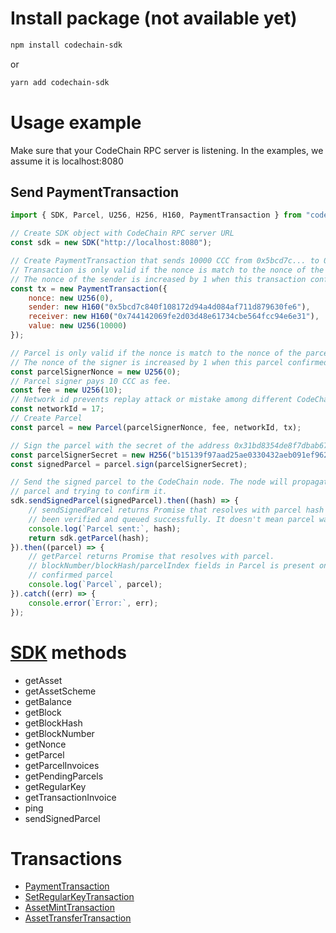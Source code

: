 # Install package (not available yet)

```sh
npm install codechain-sdk
```

or

```sh
yarn add codechain-sdk
```

# Usage example
Make sure that your CodeChain RPC server is listening. In the examples, we assume it is localhost:8080

## Send PaymentTransaction

```javascript
import { SDK, Parcel, U256, H256, H160, PaymentTransaction } from "codechain-sdk";

// Create SDK object with CodeChain RPC server URL
const sdk = new SDK("http://localhost:8080");

// Create PaymentTransaction that sends 10000 CCC from 0x5bcd7c... to 0x744142..
// Transaction is only valid if the nonce is match to the nonce of the sender.
// The nonce of the sender is increased by 1 when this transaction confirmed.
const tx = new PaymentTransaction({
    nonce: new U256(0),
    sender: new H160("0x5bcd7c840f108172d94a4d084af711d879630fe6"),
    receiver: new H160("0x744142069fe2d03d48e61734cbe564fcc94e6e31"),
    value: new U256(10000)
});

// Parcel is only valid if the nonce is match to the nonce of the parcel signer.
// The nonce of the signer is increased by 1 when this parcel confirmed.
const parcelSignerNonce = new U256(0);
// Parcel signer pays 10 CCC as fee.
const fee = new U256(10);
// Network id prevents replay attack or mistake among different CodeChain network.
const networkId = 17;
// Create Parcel
const parcel = new Parcel(parcelSignerNonce, fee, networkId, tx);

// Sign the parcel with the secret of the address 0x31bd8354de8f7dbab6764a11851086061fee3f25.
const parcelSignerSecret = new H256("b15139f97aad25ae0330432aeb091ef962eee643e41dc07a1e04457c5c2c6088");
const signedParcel = parcel.sign(parcelSignerSecret);

// Send the signed parcel to the CodeChain node. The node will propagate this
// parcel and trying to confirm it.
sdk.sendSignedParcel(signedParcel).then((hash) => {
    // sendSignedParcel returns Promise that resolves with parcel hash if parcel has
    // been verified and queued successfully. It doesn't mean parcel was confirmed.
    console.log(`Parcel sent:`, hash);
    return sdk.getParcel(hash);
}).then((parcel) => {
    // getParcel returns Promise that resolves with parcel.
    // blockNumber/blockHash/parcelIndex fields in Parcel is present only for the
    // confirmed parcel
    console.log(`Parcel`, parcel);
}).catch((err) => {
    console.error(`Error:`, err);
});

```

# [SDK](classes/sdk.html) methods
 * getAsset
 * getAssetScheme
 * getBalance
 * getBlock
 * getBlockHash
 * getBlockNumber
 * getNonce
 * getParcel
 * getParcelInvoices
 * getPendingParcels
 * getRegularKey
 * getTransactionInvoice
 * ping
 * sendSignedParcel

# Transactions
 * [PaymentTransaction](classes/paymenttransaction.html)
 * [SetRegularKeyTransaction](classes/setregularkeytransaction.html)
 * [AssetMintTransaction](classes/assetminttransaction.html)
 * [AssetTransferTransaction](classes/assettransfertransaction.html)